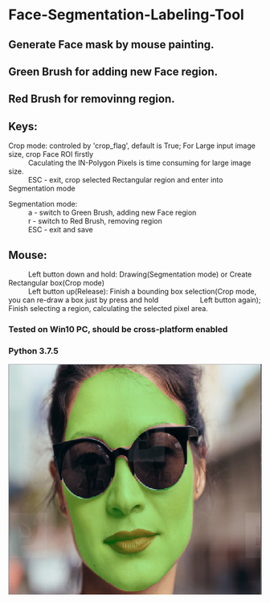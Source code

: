 # Face-Segmentation-Labeling-Tool

## Generate Face mask by mouse painting.
## Green Brush for adding new Face region.
## Red Brush for removinng region.
## Keys:
  Crop mode: controled by 'crop_flag', default is True; For Large input image size, crop Face ROI firstly <br />
&nbsp;&nbsp;&nbsp;&nbsp;&nbsp;&nbsp;&nbsp;&nbsp;&nbsp;&nbsp;Caculating the IN-Polygon Pixels is time consuming for large image size.<br />
&nbsp;&nbsp;&nbsp;&nbsp;&nbsp;&nbsp;&nbsp;&nbsp;&nbsp;&nbsp;ESC  - exit, crop selected Rectangular region and enter into Segmentation mode <br />

  Segmentation mode: <br />
  &nbsp;&nbsp;&nbsp;&nbsp;&nbsp;&nbsp;&nbsp;&nbsp;&nbsp;&nbsp;a     - switch to Green Brush, adding new Face region <br />
  &nbsp;&nbsp;&nbsp;&nbsp;&nbsp;&nbsp;&nbsp;&nbsp;&nbsp;&nbsp;r     - switch to Red Brush, removing region <br />
  &nbsp;&nbsp;&nbsp;&nbsp;&nbsp;&nbsp;&nbsp;&nbsp;&nbsp;&nbsp;ESC   - exit and save <br />

## Mouse:
&nbsp;&nbsp;&nbsp;&nbsp;&nbsp;&nbsp;&nbsp;&nbsp;&nbsp;&nbsp;Left button down and hold: Drawing(Segmentation mode) or Create Rectangular box(Crop mode) <br />
&nbsp;&nbsp;&nbsp;&nbsp;&nbsp;&nbsp;&nbsp;&nbsp;&nbsp;&nbsp;Left button up(Release): Finish a bounding box selection(Crop mode, you can re-draw a box just by press and hold &nbsp;&nbsp;&nbsp;&nbsp;&nbsp;&nbsp;&nbsp;&nbsp;&nbsp;&nbsp;&nbsp;&nbsp;&nbsp;&nbsp;&nbsp;&nbsp;&nbsp;&nbsp;&nbsp;&nbsp;Left button again); Finish selecting a region, calculating the selected pixel area. <br />

### Tested on Win10 PC, should be cross-platform enabled
### Python 3.7.5

![SegmentedWomanFace](SegmentedWomanFace.png)
